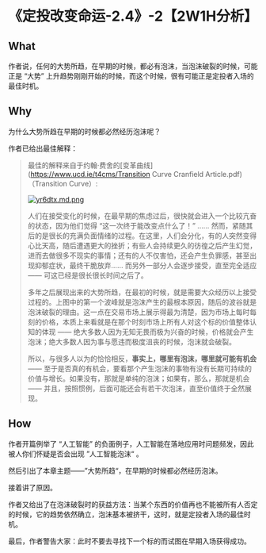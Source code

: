 # 《定投改变命运-2.4》-2【2W1H分析】

## What

作者说，任何的大势所趋，在早期的时候，都必有泡沫，当泡沫破裂的时候，可能正是 “大势” 上升趋势刚刚开始的时候，而这个时候，很有可能正是定投者入场的最佳时机。

## Why

为什么大势所趋在早期的时候都必然经历泡沫呢？

作者已给出最佳解释：

> 最佳的解释来自于约翰·费舍的[变革曲线](https://www.ucd.ie/t4cms/Transition Curve Cranfield Article.pdf)（Transition Curve）:
>
> [![yr6dtx.md.png](https://s3.ax1x.com/2021/02/13/yr6dtx.md.png)](https://imgchr.com/i/yr6dtx)
>
> 人们在接受变化的时候，在最早期的焦虑过后，很快就会进入一个比较亢奋的状态，因为他们觉得 “这一次终于能改变点什么了！” …… 然而，紧随其后的是很长的充满负面情绪的过程。在这里，人们会分化，有的人突然变得心比天高，随后遭遇更大的挫折；有些人会持续更久的彷徨之后产生幻觉，进而去做很多不现实的事情；还有的人不仅害怕，还会产生负罪感，甚至出现抑郁症状，最终干脆放弃…… 而另外一部分人会逐步接受，直至完全适应 —— 可这已经是很长很长时间之后了。
>
> 多年之后展现出来的大势所趋，在最初的时候，就是需要大众经历以上接受过程的。上图中的第一个波峰就是泡沫产生的最根本原因，随后的波谷就是泡沫破裂的理由。这一点在交易市场上展示得最为清楚，因为市场上每时每刻的价格，本质上来看就是在那个时刻市场上所有人对这个标的价值整体认知的体现 —— 绝大多数人因为无知无畏而极为兴奋的时候，价格就会产生泡沫；绝大多数人因为事与愿违而极度沮丧的时候，泡沫就会破裂。
>
> 所以，与很多人以为的恰恰相反，**事实上，哪里有泡沫，哪里就可能有机会** —— 至于是否真的有机会，要看那个产生泡沫的事物有没有长期可持续的价值与增长。如果没有，那就是单纯的泡沫；如果有，那么，那就是机会 —— 并且，按照惯例，后面可能还会有若干次泡沫，直至价值终于全然展现。


## How

作者开篇例举了 “人工智能” 的负面例子，人工智能在落地应用时问题频发，因此被人你们怀疑是否会出现 ”人工智能泡沫“ 。

然后引出了本章主题——”大势所趋“，在早期的时候都必然经历泡沫。

接着讲了原因。

作者又给出了在泡沫破裂时的获益方法：当某个东西的价值再也不能被所有人否定的时候，它的趋势依然确立，泡沫基本被挤干，这时，就是定投者入场的最佳时机。

最后，作者警告大家：此时不要去寻找下一个标的而试图在早期入场获得成功。